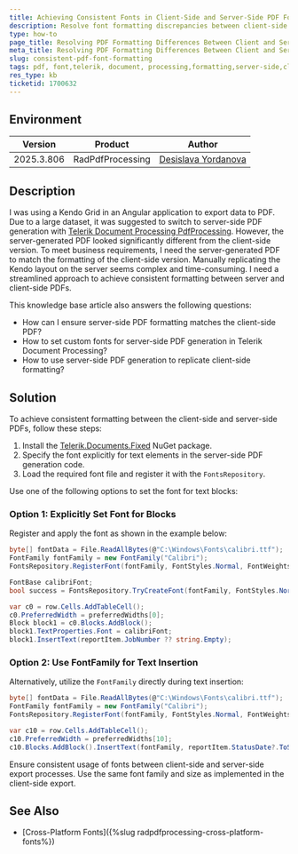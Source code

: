 ```yaml
---
title: Achieving Consistent Fonts in Client-Side and Server-Side PDF Formatting with Telerik Document Processing
description: Resolve font formatting discrepancies between client-side and server-side PDF generation using Telerik Document Processing.
type: how-to
page_title: Resolving PDF Formatting Differences Between Client and Server in Telerik Document Processing
meta_title: Resolving PDF Formatting Differences Between Client and Server in Telerik Document Processing
slug: consistent-pdf-font-formatting
tags: pdf, font,telerik, document, processing,formatting,server-side,client-side,export
res_type: kb
ticketid: 1700632
---
```


## Environment

| Version | Product | Author | 
| ---- | ---- | ---- | 
| 2025.3.806| RadPdfProcessing |[Desislava Yordanova](https://www.telerik.com/blogs/author/desislava-yordanova)| 

## Description

I was using a Kendo Grid in an Angular application to export data to PDF. Due to a large dataset, it was suggested to switch to server-side PDF generation with [Telerik Document Processing PdfProcessing](https://docs.telerik.com/devtools/document-processing/libraries/radpdfprocessing/overview). However, the server-generated PDF looked significantly different from the client-side version. To meet business requirements, I need the server-generated PDF to match the formatting of the client-side version. Manually replicating the Kendo layout on the server seems complex and time-consuming. I need a streamlined approach to achieve consistent formatting between server and client-side PDFs.

This knowledge base article also answers the following questions:
- How can I ensure server-side PDF formatting matches the client-side PDF?  
- How to set custom fonts for server-side PDF generation in Telerik Document Processing?  
- How to use server-side PDF generation to replicate client-side formatting?  

## Solution

To achieve consistent formatting between the client-side and server-side PDFs, follow these steps:

1. Install the [Telerik.Documents.Fixed](https://docs.telerik.com/devtools/document-processing/getting-started/installation/nuget-packages) NuGet package.
2. Specify the font explicitly for text elements in the server-side PDF generation code.
3. Load the required font file and register it with the `FontsRepository`.

Use one of the following options to set the font for text blocks:

### Option 1: Explicitly Set Font for Blocks
Register and apply the font as shown in the example below:

```csharp
byte[] fontData = File.ReadAllBytes(@"C:\Windows\Fonts\calibri.ttf");
FontFamily fontFamily = new FontFamily("Calibri");
FontsRepository.RegisterFont(fontFamily, FontStyles.Normal, FontWeights.Normal, fontData);

FontBase calibriFont;
bool success = FontsRepository.TryCreateFont(fontFamily, FontStyles.Normal, FontWeights.Normal, out calibriFont);

var c0 = row.Cells.AddTableCell();
c0.PreferredWidth = preferredWidths[0];
Block block1 = c0.Blocks.AddBlock();
block1.TextProperties.Font = calibriFont;
block1.InsertText(reportItem.JobNumber ?? string.Empty);
```

### Option 2: Use FontFamily for Text Insertion
Alternatively, utilize the `FontFamily` directly during text insertion:

```csharp
byte[] fontData = File.ReadAllBytes(@"C:\Windows\Fonts\calibri.ttf");
FontFamily fontFamily = new FontFamily("Calibri");
FontsRepository.RegisterFont(fontFamily, FontStyles.Normal, FontWeights.Normal, fontData);

var c10 = row.Cells.AddTableCell();
c10.PreferredWidth = preferredWidths[10];
c10.Blocks.AddBlock().InsertText(fontFamily, reportItem.StatusDate?.ToString("dd/MM/yyyy") ?? string.Empty);
```

Ensure consistent usage of fonts between client-side and server-side export processes. Use the same font family and size as implemented in the client-side export.

## See Also

- [Cross-Platform Fonts]({%slug radpdfprocessing-cross-platform-fonts%})

